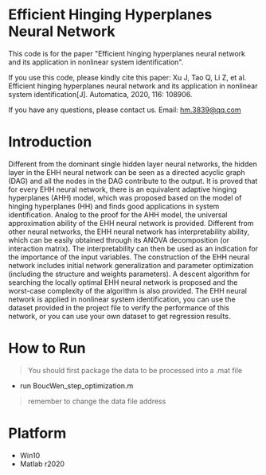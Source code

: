 # Efficient Hinging Hyperplanes Neural Network

This code is for the paper "Efficient hinging hyperplanes neural network and its  application in nonlinear system identification".

If you use this code, please kindly cite this paper: Xu J, Tao Q, Li Z, et al. Efficient hinging hyperplanes neural network and its application in nonlinear system identification[J]. Automatica, 2020, 116: 108906.

If you have any questions, please contact us. Email: [hm.3839@qq.com](mailto:xiaofei_zh@foxmail.com)

# Introduction

Different from the dominant single hidden layer neural networks, the hidden layer in the EHH neural network can be seen as a directed acyclic graph (DAG) and all the nodes in the DAG contribute to the output. It is proved that for every EHH neural network, there is an equivalent adaptive hinging hyperplanes (AHH) model, which was proposed based on the model of hinging hyperplanes (HH) and finds good applications in system identification. Analog to the proof for the AHH model, the universal approximation ability of the EHH neural network is provided. Different from other neural networks, the EHH neural network has interpretability ability, which can be easily obtained through its ANOVA decomposition (or interaction matrix). The interpretability can then be used as an indication for the importance of the input variables. The construction of the EHH neural network includes initial network generalization and parameter optimization (including the structure and weights parameters). A descent algorithm for searching the locally optimal EHH neural network is proposed and the worst-case complexity of the algorithm is also provided. The EHH neural network is applied in nonlinear system identification, you can use the dataset provided in the project file to verify the performance of this network, or you can use your own dataset to get regression results.

# How to Run

> You should first package the data to be processed into a .mat file

- run BoucWen_step_optimization.m

> remember to change the data file address

# Platform

- Win10
- Matlab r2020
